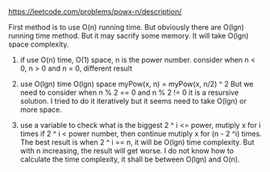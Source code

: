 https://leetcode.com/problems/powx-n/description/

First method is to use O(n) running time. But obviously there are O(lgn) running time method. But it may sacrify some memory. It will take O(lgn) space complexity.

1. if use O(n) time, O(1) space, n is the power number. 
	consider when n < 0, n > 0 and n = 0, different result 

2. use O(lgn) time O(lgn) space
	myPow(x, n) = myPow(x, n/2) ^ 2
	But we need to consider when n % 2 == 0 and n % 2 != 0
	it is a resursive solution. I tried to do it iteratively but it seems need to take O(lgn) or more space.

3. use a variable to check what is the biggest 2 ^ i <= power, mutiply x for i times
   if 2 ^ i < power number, then continue mutiply x for (n - 2 ^i) times. The best result is when 2 ^ i == n, it will be O(lgn) time complexity. But with n increasing, the result will get worse. I do not know how to calculate the time complexity, it shall be between O(lgn) and O(n). 
